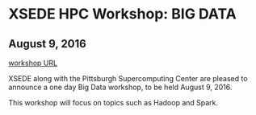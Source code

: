 # XSEDE HPC Workshop: BIG DATA
## August 9, 2016

[workshop URL](https://www.psc.edu/index.php/xsede-hpc-series)

XSEDE along with the Pittsburgh Supercomputing Center are pleased to announce a one day Big Data workshop, to be held August 9, 2016.

This workshop will focus on topics such as Hadoop and Spark.



